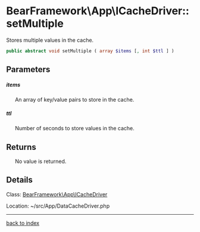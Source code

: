 # BearFramework\App\ICacheDriver::setMultiple

Stores multiple values in the cache.

```php
public abstract void setMultiple ( array $items [, int $ttl ] )
```

## Parameters

##### items

&nbsp;&nbsp;&nbsp;&nbsp;&nbsp;&nbsp;An array of key/value pairs to store in the cache.

##### ttl

&nbsp;&nbsp;&nbsp;&nbsp;&nbsp;&nbsp;Number of seconds to store values in the cache.

## Returns

&nbsp;&nbsp;&nbsp;&nbsp;&nbsp;&nbsp;No value is returned.

## Details

Class: [BearFramework\App\ICacheDriver](bearframework.app.icachedriver.class.md)

Location: ~/src/App/DataCacheDriver.php

---

[back to index](index.md)

